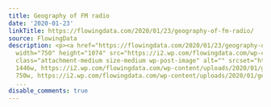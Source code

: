 ```yaml
---
title: Geography of FM radio
date: '2020-01-23'
linkTitle: https://flowingdata.com/2020/01/23/geography-of-fm-radio/
source: FlowingData
description: <p><a href="https://flowingdata.com/2020/01/23/geography-of-fm-radio/"><img
  width="750" height="1074" src="https://i2.wp.com/flowingdata.com/wp-content/uploads/2020/01/geography-of-FM-radio.png?fit=750%2C1074&amp;ssl=1"
  class="attachment-medium size-medium wp-post-image" alt="" srcset="https://i2.wp.com/flowingdata.com/wp-content/uploads/2020/01/geography-of-FM-radio.png?w=1446&amp;ssl=1
  1446w, https://i2.wp.com/flowingdata.com/wp-content/uploads/2020/01/geography-of-FM-radio.png?resize=750%2C1074&amp;ssl=1
  750w, https://i2.wp.com/flowingdata.com/wp-content/uploads/2020/01/geography-of-FM-radi
  ...
disable_comments: true
---
```

<p><a href="https://flowingdata.com/2020/01/23/geography-of-fm-radio/"><img width="750" height="1074" src="https://i2.wp.com/flowingdata.com/wp-content/uploads/2020/01/geography-of-FM-radio.png?fit=750%2C1074&amp;ssl=1" class="attachment-medium size-medium wp-post-image" alt="" srcset="https://i2.wp.com/flowingdata.com/wp-content/uploads/2020/01/geography-of-FM-radio.png?w=1446&amp;ssl=1 1446w, https://i2.wp.com/flowingdata.com/wp-content/uploads/2020/01/geography-of-FM-radio.png?resize=750%2C1074&amp;ssl=1 750w, https://i2.wp.com/flowingdata.com/wp-content/uploads/2020/01/geography-of-FM-radi ...